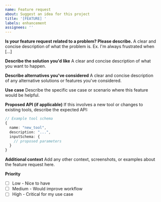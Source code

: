 ```yaml
---
name: Feature request
about: Suggest an idea for this project
title: '[FEATURE] '
labels: enhancement
assignees: ''
---
```


**Is your feature request related to a problem? Please describe.**
A clear and concise description of what the problem is. Ex. I'm always frustrated when [...]

**Describe the solution you'd like**
A clear and concise description of what you want to happen.

**Describe alternatives you've considered**
A clear and concise description of any alternative solutions or features you've considered.

**Use case**
Describe the specific use case or scenario where this feature would be helpful.

**Proposed API (if applicable)**
If this involves a new tool or changes to existing tools, describe the expected API:

```typescript
// Example tool schema
{
  name: "new_tool",
  description: "...",
  inputSchema: {
    // proposed parameters
  }
}
```

**Additional context**
Add any other context, screenshots, or examples about the feature request here.

**Priority**

- [ ] Low - Nice to have
- [ ] Medium - Would improve workflow
- [ ] High - Critical for my use case
